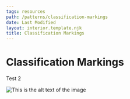 ```yaml
---
tags: resources
path: /patterns/classification-markings
date: Last Modified
layout: interior.template.njk
title: Classification Markings
---
```

# Classification Markings
Test 2

![This is the alt text of the image](/img/patterns/classification-markings-FOUO-marking-in-classified-doc.png 'This is the figure caption for the text. Leave empty if no figcaption necessary')
